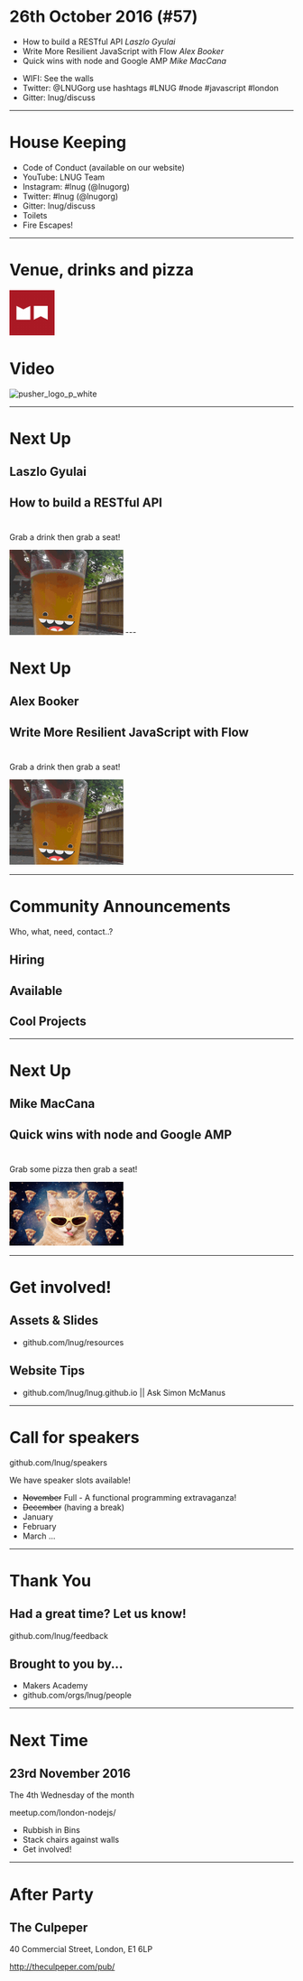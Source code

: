 
<!--
master: landing-slide
-->

<object id="logo" type="image/svg+xml" data="images/lnug-logo.svg"></object>

# 26th October 2016 (#57)

<ul class="speakers">
  <li class="speaker-card">
    How to build a RESTful API
    <em>Laszlo Gyulai</em>
  </li>

  <li class="speaker-card">
    Write More Resilient JavaScript with Flow
    <em>Alex Booker</em>
  </li>

  <li class="speaker-card">
    Quick wins with node and Google AMP
    <em>Mike MacCana</em>
  </li>
</ul>

<ul class="information">
  <li class="information-item">WIFI: See the walls</li>
  <li class="information-item">Twitter: @LNUGorg use hashtags #LNUG #node #javascript #london</li>
  <li class="information-item">Gitter: lnug/discuss</li>
</ul>

---


<!--
master: bullet-caption-slide
-->

# House Keeping

* Code of Conduct (available on our website)
* YouTube: LNUG Team
* Instagram: #lnug (@lnugorg)
* Twitter: #lnug (@lnugorg)
* Gitter: lnug/discuss
* Toilets
* Fire Escapes!

---

<!--
master: basic-slide
-->
# Venue, drinks and pizza
<img src="images/makers_logo.png" height="80" alt="makers_logo" />



# Video
<img src="images/pusher_logo_white.png" height="80" alt="pusher_logo_p_white" />

---
<!--
master: basic-slide
-->

# Next Up
## Laszlo Gyulai
## How to build a RESTful API

<p style="margin-top:40px">Grab a drink then grab a seat!</p>

<img src="images/beer.gif" width="40%"/>
---
<!--
master: basic-slide
-->

# Next Up
## Alex Booker
## Write More Resilient JavaScript with Flow

<p style="margin-top:40px">Grab a drink then grab a seat!</p>

<img src="images/beer.gif" width="40%"/>

---
<!--
master: bullet-caption-slide
-->

# Community Announcements
Who, what, need, contact..?

## Hiring

## Available

## Cool Projects

---
<!--
master: basic-slide
-->

# Next Up
## Mike MacCana
## Quick wins with node and Google AMP

<p style="margin-top:40px">Grab some pizza then grab a seat!</p>

<img src="images/pizza_cat.gif" width="40%"/>

---
<!--
master: bullet-caption-slide
-->

# Get involved!

## Assets & Slides
* github.com/lnug/resources

## Website Tips
* github.com/lnug/lnug.github.io || Ask Simon McManus

---
<!--
master: bullet-caption-slide
-->

# Call for speakers
github.com/lnug/speakers

We have speaker slots available!

* ~~November~~ Full - A functional programming extravaganza!
* ~~December~~ (having a break)
* January
* February
* March
...

---
<!--
master: bullet-caption-slide
-->

# Thank You

## Had a great time? Let us know!
github.com/lnug/feedback

## Brought to you by...
* Makers Academy
* github.com/orgs/lnug/people

---
<!--
master: bullet-caption-slide
-->

# Next Time
## 23rd November 2016

The 4th Wednesday of the month

meetup.com/london-nodejs/

* Rubbish in Bins
* Stack chairs against walls
* Get involved!

---
<!--
master: bullet-caption-slide
-->

# After Party

## The Culpeper

40 Commercial Street,
London,
E1 6LP

http://theculpeper.com/pub/
